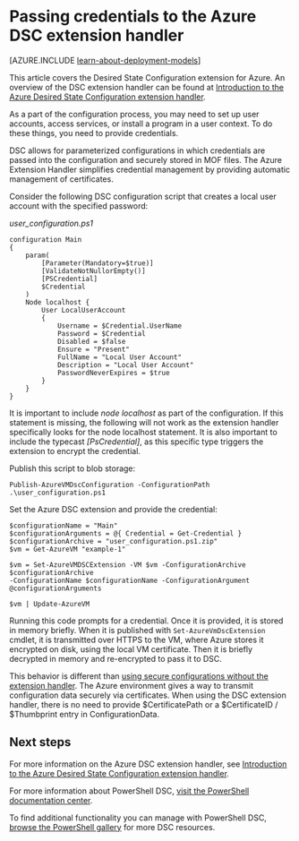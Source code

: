 <properties
   pageTitle="Passing credentials to Azure using DSC | Microsoft Azure"
   description="Overview on securely passing credentials to Azure virtual machines using PowerShell Desired State Configuration"
   services="virtual-machines-windows"
   documentationCenter=""
   authors="zjalexander"
   manager="timlt"
   editor=""
   tags="azure-service-management,azure-resource-manager"
   keywords=""/>

<tags
   ms.service="virtual-machines-windows"
   ms.devlang="na"
   ms.topic="article"
   ms.tgt_pltfrm="vm-windows"
   ms.workload="na"
   ms.date="08/24/2016"
   ms.author="zachal"/>

# Passing credentials to the Azure DSC extension handler #

[AZURE.INCLUDE [learn-about-deployment-models](../../includes/learn-about-deployment-models-both-include.md)]

This article covers the Desired State Configuration extension for Azure. An overview of the DSC extension handler can be found at [Introduction to the Azure Desired State Configuration extension handler](virtual-machines-windows-extensions-dsc-overview.md). 

As a part of the configuration process, you may need to set up user accounts, access services, or install a program in a user context. To do these things, you need to provide credentials. 

DSC allows for parameterized configurations in which credentials are passed into the configuration and securely stored in MOF files. The Azure Extension Handler simplifies credential management by providing automatic management of certificates. 

Consider the following DSC configuration script that creates a local user account with the specified password:

*user_configuration.ps1*

```
configuration Main
{
    param(
        [Parameter(Mandatory=$true)]
        [ValidateNotNullorEmpty()]
        [PSCredential]
        $Credential
    )    
    Node localhost {       
        User LocalUserAccount
        {
            Username = $Credential.UserName
            Password = $Credential
            Disabled = $false
            Ensure = "Present"
            FullName = "Local User Account"
            Description = "Local User Account"
            PasswordNeverExpires = $true
        } 
    }  
} 
```

It is important to include *node localhost* as part of the configuration. If this statement is missing, the following will not work as the extension handler specifically looks for the node localhost statement. It is also important to include the typecast *[PsCredential]*, as this specific type triggers the extension to encrypt the credential. 

Publish this script to blob storage:

`Publish-AzureVMDscConfiguration -ConfigurationPath .\user_configuration.ps1`

Set the Azure DSC extension and provide the credential:

```
$configurationName = "Main"
$configurationArguments = @{ Credential = Get-Credential }
$configurationArchive = "user_configuration.ps1.zip"
$vm = Get-AzureVM "example-1"
 
$vm = Set-AzureVMDSCExtension -VM $vm -ConfigurationArchive $configurationArchive 
-ConfigurationName $configurationName -ConfigurationArgument @configurationArguments
 
$vm | Update-AzureVM
```

Running this code prompts for a credential. Once it is provided, it is stored in memory briefly. When it is published with `Set-AzureVmDscExtension` cmdlet, it is transmitted over HTTPS to the VM, where Azure stores it encrypted on disk, using the local VM certificate. Then it is briefly decrypted in memory and re-encrypted to pass it to DSC.

This behavior is different than [using secure configurations without the extension handler](https://msdn.microsoft.com/powershell/dsc/securemof). The Azure environment gives a way to transmit configuration data securely via certificates. When using the DSC extension handler, there is no need to provide $CertificatePath or a $CertificateID / $Thumbprint entry in ConfigurationData.


## Next steps ##

For more information on the Azure DSC extension handler, see [Introduction to the Azure Desired State Configuration extension handler](virtual-machines-windows-extensions-dsc-overview.md). 

For more information about PowerShell DSC, [visit the PowerShell documentation center](https://msdn.microsoft.com/powershell/dsc/overview). 

To find additional functionality you can manage with PowerShell DSC, [browse the PowerShell gallery](https://www.powershellgallery.com/packages?q=DscResource&x=0&y=0) for more DSC resources.
